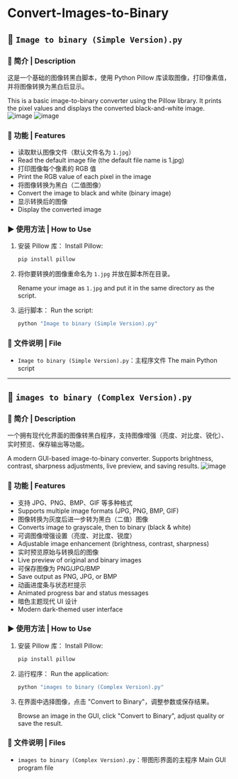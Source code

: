 # Convert-Images-to-Binary

## 🧾 `Image to binary (Simple Version).py`

### 📌 简介 | Description

这是一个基础的图像转黑白脚本，使用 Python Pillow 库读取图像，打印像素值，并将图像转换为黑白后显示。

This is a basic image-to-binary converter using the Pillow library. It prints the pixel values and displays the converted black-and-white image.
![image](https://github.com/user-attachments/assets/aa2b3efe-1009-4fec-ba84-4bdbfe74ffa4)
![image](https://github.com/user-attachments/assets/6c38a599-5090-4e76-91c7-e1f490dc4ded)


### 🚀 功能 | Features

* 读取默认图像文件（默认文件名为 `1.jpg`）
* Read the default image file (the default file name is 1.jpg)
* 打印图像每个像素的 RGB 值
* Print the RGB value of each pixel in the image
* 将图像转换为黑白（二值图像）
* Convert the image to black and white (binary image)
* 显示转换后的图像
* Display the converted image

### ▶️ 使用方法 | How to Use

1. 安装 Pillow 库：
   Install Pillow:

   ```bash
   pip install pillow
   ```

2. 将你要转换的图像重命名为 `1.jpg` 并放在脚本所在目录。

   Rename your image as `1.jpg` and put it in the same directory as the script.

4. 运行脚本：
   Run the script:

   ```bash
   python "Image to binary (Simple Version).py"
   ```

### 📁 文件说明 | File

* `Image to binary (Simple Version).py`：主程序文件
  The main Python script

---

## 🧾 `images to binary (Complex Version).py`

### 📌 简介 | Description

一个拥有现代化界面的图像转黑白程序，支持图像增强（亮度、对比度、锐化）、实时预览、保存输出等功能。

A modern GUI-based image-to-binary converter. Supports brightness, contrast, sharpness adjustments, live preview, and saving results.
![image](https://github.com/user-attachments/assets/de3d3f22-7f9c-4152-a416-5a8b34a2a3aa)

### 🚀 功能 | Features

* 支持 JPG、PNG、BMP、GIF 等多种格式
* Supports multiple image formats (JPG, PNG, BMP, GIF)
* 图像转换为灰度后进一步转为黑白（二值）图像
* Converts image to grayscale, then to binary (black & white)
* 可调图像增强设置（亮度、对比度、锐度）
* Adjustable image enhancement (brightness, contrast, sharpness)
* 实时预览原始与转换后的图像
* Live preview of original and binary images
* 可保存图像为 PNG/JPG/BMP
* Save output as PNG, JPG, or BMP
* 动画进度条与状态栏提示
* Animated progress bar and status messages
* 暗色主题现代 UI 设计
* Modern dark-themed user interface

### ▶️ 使用方法 | How to Use

1. 安装 Pillow 库：
   Install Pillow:

   ```bash
   pip install pillow
   ```

2. 运行程序：
   Run the application:

   ```bash
   python "images to binary (Complex Version).py"
   ```

3. 在界面中选择图像，点击 "Convert to Binary"，调整参数或保存结果。

   Browse an image in the GUI, click "Convert to Binary", adjust quality or save the result.

### 📁 文件说明 | Files

* `images to binary (Complex Version).py`：带图形界面的主程序
  Main GUI program file
